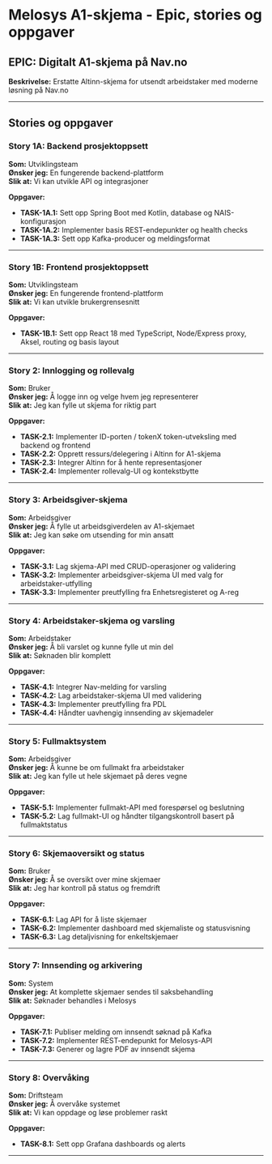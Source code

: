 # Melosys A1-skjema - Epic, stories og oppgaver

## EPIC: Digitalt A1-skjema på Nav.no

**Beskrivelse:** Erstatte Altinn-skjema for utsendt arbeidstaker med moderne løsning på Nav.no

---

## Stories og oppgaver

### Story 1A: Backend prosjektoppsett

**Som:** Utviklingsteam  
**Ønsker jeg:** En fungerende backend-plattform  
**Slik at:** Vi kan utvikle API og integrasjoner

**Oppgaver:**
- **TASK-1A.1:** Sett opp Spring Boot med Kotlin, database og NAIS-konfigurasjon
- **TASK-1A.2:** Implementer basis REST-endepunkter og health checks
- **TASK-1A.3:** Sett opp Kafka-producer og meldingsformat

---

### Story 1B: Frontend prosjektoppsett

**Som:** Utviklingsteam  
**Ønsker jeg:** En fungerende frontend-plattform  
**Slik at:** Vi kan utvikle brukergrensesnitt

**Oppgaver:**
- **TASK-1B.1:** Sett opp React 18 med TypeScript, Node/Express proxy, Aksel, routing og basis layout

---

### Story 2: Innlogging og rollevalg

**Som:** Bruker  
**Ønsker jeg:** Å logge inn og velge hvem jeg representerer  
**Slik at:** Jeg kan fylle ut skjema for riktig part

**Oppgaver:**
- **TASK-2.1:** Implementer ID-porten / tokenX token-utveksling med backend og frontend
- **TASK-2.2:** Opprett ressurs/delegering i Altinn for A1-skjema
- **TASK-2.3:** Integrer Altinn for å hente representasjoner
- **TASK-2.4:** Implementer rollevalg-UI og kontekstbytte

---

### Story 3: Arbeidsgiver-skjema

**Som:** Arbeidsgiver  
**Ønsker jeg:** Å fylle ut arbeidsgiverdelen av A1-skjemaet  
**Slik at:** Jeg kan søke om utsending for min ansatt

**Oppgaver:**
- **TASK-3.1:** Lag skjema-API med CRUD-operasjoner og validering
- **TASK-3.2:** Implementer arbeidsgiver-skjema UI med valg for arbeidstaker-utfylling
- **TASK-3.3:** Implementer preutfylling fra Enhetsregisteret og A-reg

---

### Story 4: Arbeidstaker-skjema og varsling

**Som:** Arbeidstaker  
**Ønsker jeg:** Å bli varslet og kunne fylle ut min del  
**Slik at:** Søknaden blir komplett

**Oppgaver:**
- **TASK-4.1:** Integrer Nav-melding for varsling
- **TASK-4.2:** Lag arbeidstaker-skjema UI med validering
- **TASK-4.3:** Implementer preutfylling fra PDL
- **TASK-4.4:** Håndter uavhengig innsending av skjemadeler

---

### Story 5: Fullmaktsystem

**Som:** Arbeidsgiver  
**Ønsker jeg:** Å kunne be om fullmakt fra arbeidstaker  
**Slik at:** Jeg kan fylle ut hele skjemaet på deres vegne

**Oppgaver:**
- **TASK-5.1:** Implementer fullmakt-API med forespørsel og beslutning
- **TASK-5.2:** Lag fullmakt-UI og håndter tilgangskontroll basert på fullmaktstatus

---

### Story 6: Skjemaoversikt og status

**Som:** Bruker  
**Ønsker jeg:** Å se oversikt over mine skjemaer  
**Slik at:** Jeg har kontroll på status og fremdrift

**Oppgaver:**
- **TASK-6.1:** Lag API for å liste skjemaer
- **TASK-6.2:** Implementer dashboard med skjemaliste og statusvisning
- **TASK-6.3:** Lag detaljvisning for enkeltskjemaer

---

### Story 7: Innsending og arkivering

**Som:** System  
**Ønsker jeg:** At komplette skjemaer sendes til saksbehandling  
**Slik at:** Søknader behandles i Melosys

**Oppgaver:**
- **TASK-7.1:** Publiser melding om innsendt søknad på Kafka
- **TASK-7.2:** Implementer REST-endepunkt for Melosys-API
- **TASK-7.3:** Generer og lagre PDF av innsendt skjema

---

### Story 8: Overvåking

**Som:** Driftsteam  
**Ønsker jeg:** Å overvåke systemet  
**Slik at:** Vi kan oppdage og løse problemer raskt

**Oppgaver:**
- **TASK-8.1:** Sett opp Grafana dashboards og alerts

---
